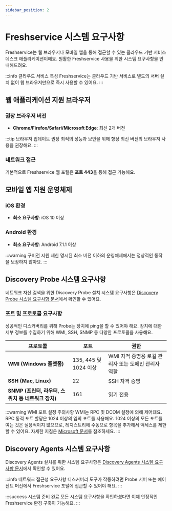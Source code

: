 ```yaml
---
sidebar_position: 2
---
```


# Freshservice 시스템 요구사항

Freshservice는 웹 브라우저나 모바일 앱을 통해 접근할 수 있는 클라우드 기반 서비스 데스크 애플리케이션이에요. 원활한 Freshservice 사용을 위한 시스템 요구사항을 안내해드려요.

:::info 클라우드 서비스 특성
Freshservice는 클라우드 기반 서비스로 별도의 서버 설치 없이 웹 브라우저만으로 즉시 사용할 수 있어요.
:::

## 웹 애플리케이션 지원 브라우저

### 권장 브라우저 버전

- **Chrome/Firefox/Safari/Microsoft Edge**: 최신 2개 버전

:::tip 브라우저 업데이트 권장
최적의 성능과 보안을 위해 항상 최신 버전의 브라우저 사용을 권장해요.
:::

### 네트워크 접근

기본적으로 Freshservice 웹 포털은 **포트 443**을 통해 접근 가능해요.

## 모바일 앱 지원 운영체제

### iOS 환경
- **최소 요구사항**: iOS 10 이상

### Android 환경
- **최소 요구사항**: Android 7.1.1 이상

:::warning 구버전 지원 제한
명시된 최소 버전 이하의 운영체제에서는 정상적인 동작을 보장하지 않아요.
:::

## Discovery Probe 시스템 요구사항

네트워크 자산 검색을 위한 Discovery Probe 설치 시스템 요구사항은 [Discovery Probe 시스템 요구사항 문서](https://support.freshservice.com/support/solutions/articles/158680)에서 확인할 수 있어요.

### 포트 및 프로토콜 요구사항

성공적인 디스커버리를 위해 Probe는 장치에 ping을 할 수 있어야 해요. 장치에 대한 세부 정보를 수집하기 위해 WMI, SSH, SNMP 등 다양한 프로토콜을 사용해요.

<table>
<thead>
<tr>
<th style={{ textAlign: 'center' }}>프로토콜</th>
<th style={{ textAlign: 'center' }}>포트</th>
<th style={{ textAlign: 'center' }}>권한</th>
</tr>
</thead>
<tbody>
<tr>
<td><strong>WMI (Windows 플랫폼)</strong></td>
<td>135, 445 및 1024 이상</td>
<td>WMI 자격 증명용 로컬 관리자 또는 도메인 관리자 역할</td>
</tr>
<tr>
<td><strong>SSH (Mac, Linux)</strong></td>
<td>22</td>
<td>SSH 자격 증명</td>
</tr>
<tr>
<td><strong>SNMP (프린터, 라우터, 스위치 등 네트워크 장치)</strong></td>
<td>161</td>
<td>읽기 전용</td>
</tr>
</tbody>
</table>

:::warning WMI 포트 설정 주의사항
WMI는 RPC 및 DCOM 설정에 의해 제어돼요. RPC 동적 포트 할당은 1024 이상의 임의 포트를 사용해요. 1024 이상의 모든 포트를 여는 것은 실용적이지 않으므로, 레지스트리에 수동으로 항목을 추가해서 액세스를 제한할 수 있어요. 자세한 지침은 [Microsoft 문서](https://support.microsoft.com/en-us/kb/154596)를 참조하세요.
:::

## Discovery Agents 시스템 요구사항

Discovery Agents 설치를 위한 시스템 요구사항은 [Discovery Agents 시스템 요구사항 문서](https://support.freshservice.com/support/solutions/articles/200393)에서 확인할 수 있어요.

:::info 네트워크 접근성 요구사항
디스커버리 도구가 작동하려면 Probe 서버 또는 에이전트 머신에서 Freshservice 포털에 접근할 수 있어야 해요.
:::

:::success 시스템 준비 완료
모든 시스템 요구사항을 확인하셨다면 이제 안정적인 Freshservice 환경 구축이 가능해요.
:::

